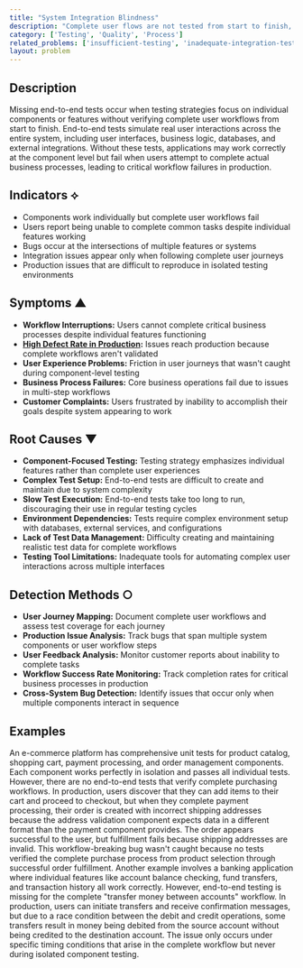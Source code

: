 ```yaml
---
title: "System Integration Blindness"
description: "Complete user flows are not tested from start to finish, allowing workflow-breaking bugs to reach production."
category: ['Testing', 'Quality', 'Process']
related_problems: ['insufficient-testing', 'inadequate-integration-tests', 'high-defect-rate-in-production']
layout: problem
---
```


## Description

Missing end-to-end tests occur when testing strategies focus on individual components or features without verifying complete user workflows from start to finish. End-to-end tests simulate real user interactions across the entire system, including user interfaces, business logic, databases, and external integrations. Without these tests, applications may work correctly at the component level but fail when users attempt to complete actual business processes, leading to critical workflow failures in production.

## Indicators ⟡
- Components work individually but complete user workflows fail
- Users report being unable to complete common tasks despite individual features working
- Bugs occur at the intersections of multiple features or systems
- Integration issues appear only when following complete user journeys
- Production issues that are difficult to reproduce in isolated testing environments

## Symptoms ▲
- **Workflow Interruptions:** Users cannot complete critical business processes despite individual features functioning
- **[High Defect Rate in Production](high-defect-rate-in-production.md):** Issues reach production because complete workflows aren't validated
- **User Experience Problems:** Friction in user journeys that wasn't caught during component-level testing
- **Business Process Failures:** Core business operations fail due to issues in multi-step workflows
- **Customer Complaints:** Users frustrated by inability to accomplish their goals despite system appearing to work

## Root Causes ▼
- **Component-Focused Testing:** Testing strategy emphasizes individual features rather than complete user experiences
- **Complex Test Setup:** End-to-end tests are difficult to create and maintain due to system complexity
- **Slow Test Execution:** End-to-end tests take too long to run, discouraging their use in regular testing cycles
- **Environment Dependencies:** Tests require complex environment setup with databases, external services, and configurations
- **Lack of Test Data Management:** Difficulty creating and maintaining realistic test data for complete workflows
- **Testing Tool Limitations:** Inadequate tools for automating complex user interactions across multiple interfaces

## Detection Methods ○
- **User Journey Mapping:** Document complete user workflows and assess test coverage for each journey
- **Production Issue Analysis:** Track bugs that span multiple system components or user workflow steps
- **User Feedback Analysis:** Monitor customer reports about inability to complete tasks
- **Workflow Success Rate Monitoring:** Track completion rates for critical business processes in production
- **Cross-System Bug Detection:** Identify issues that occur only when multiple components interact in sequence

## Examples

An e-commerce platform has comprehensive unit tests for product catalog, shopping cart, payment processing, and order management components. Each component works perfectly in isolation and passes all individual tests. However, there are no end-to-end tests that verify complete purchasing workflows. In production, users discover that they can add items to their cart and proceed to checkout, but when they complete payment processing, their order is created with incorrect shipping addresses because the address validation component expects data in a different format than the payment component provides. The order appears successful to the user, but fulfillment fails because shipping addresses are invalid. This workflow-breaking bug wasn't caught because no tests verified the complete purchase process from product selection through successful order fulfillment. Another example involves a banking application where individual features like account balance checking, fund transfers, and transaction history all work correctly. However, end-to-end testing is missing for the complete "transfer money between accounts" workflow. In production, users can initiate transfers and receive confirmation messages, but due to a race condition between the debit and credit operations, some transfers result in money being debited from the source account without being credited to the destination account. The issue only occurs under specific timing conditions that arise in the complete workflow but never during isolated component testing.